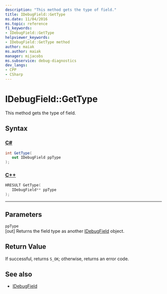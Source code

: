 ```yaml
---
description: "This method gets the type of field."
title: IDebugField::GetType
ms.date: 11/04/2016
ms.topic: reference
f1_keywords:
- IDebugField::GetType
helpviewer_keywords:
- IDebugField::GetType method
author: maiak
ms.author: maiak
manager: mijacobs
ms.subservice: debug-diagnostics
dev_langs:
- CPP
- CSharp
---
```

# IDebugField::GetType

This method gets the type of field.

## Syntax

### [C#](#tab/csharp)
```csharp
int GetType(
   out IDebugField ppType
);
```
### [C++](#tab/cpp)
```cpp
HRESULT GetType( 
   IDebugField** ppType
);
```
---

## Parameters
`ppType`\
[out] Returns the field type as another [IDebugField](../../../extensibility/debugger/reference/idebugfield.md) object.

## Return Value
 If successful, returns `S_OK`; otherwise, returns an error code.

## See also
- [IDebugField](../../../extensibility/debugger/reference/idebugfield.md)
